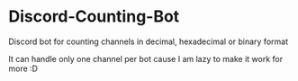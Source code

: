 # Discord-Counting-Bot

Discord bot for counting channels in decimal, hexadecimal or binary format

It can handle only one channel per bot cause I am lazy to make it work for more :D
